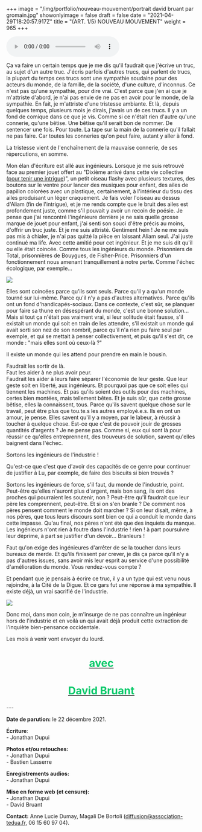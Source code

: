 +++
image = "/img/portfolio/nouveau-mouvement/portrait david bruant par gromain.jpg"
showonlyimage = false
draft = false
date = "2021-04-29T18:20:57.917Z"
title = "(ART. 1/5) NOUVEAU MOUVEMENT"
weight = 965
+++

<audio controls>
  <source src="/img/portfolio/nouveau-mouvement/retrospective début saison 2021-2022.mp3" type="audio/mpeg">
</audio>

Ça va faire un certain temps que je me dis qu'il faudrait que j'écrive un truc, au sujet d'un autre truc. J'écris parfois d'autres trucs, qui parlent de trucs, la plupart du temps ces trucs sont une sympathie soudaine pour des acteurs du monde, de la famille, de la société, d'une culture, d'inconnus. Ce n'est pas qu'une sympathie, pour dire vrai. C'est parce que j'en ai que je m'attriste d'abord, je n'ai pas envie de ne pas en avoir pour le monde, de la sympathie. En fait, je m'attriste d'une tristesse ambiante. Et là, depuis quelques temps, plusieurs mois je dirais, j'avais un de ces trucs. Il y a un fond de comique dans ce que je vis. Comme si ce n'était rien d'autre qu'une connerie, qu'une bêtise. Une bêtise qu'il serait bon de nommer. De sentencer une fois. Pour toute. La tape sur la main de la connerie qu'il fallait ne pas faire. Car toutes les conneries qu'on peut faire, autant y aller à fond.

La tristesse vient de l'enchaînement de la mauvaise connerie, de ses répercutions, en somme.

Mon élan d'écriture est allé aux ingénieurs. Lorsque je me suis retrouvé face au premier jouet offert au "Dixième arrivé dans cette vie collective ([pour tenir une intrigue](https://blog.association-tedua.fr/accueil/residence-4_projet-financier_premiere-etape/))", un petit oiseau flashy avec plusieurs textures, des boutons sur le ventre pour lancer des musiques pour enfant, des ailes de papillon colorées avec un plastique, certainement, à l'intérieur du tissu des ailes produisant un léger craquement. Je fais voler l'oiseau au dessus d'Aliam (fin de l'intrigue), et je me rends compte que le bruit des ailes est profondement juste, comme s'il pouvait y avoir un recoin de poésie. Je pense que j'ai rencontré l'ingénieure derrière je ne sais quelle grosse marque de jouet pour enfant, j'ai senti son souci d'être précis au moins, d'offrir un truc juste. Et je me suis attristé. Gentiment hein ! Je ne me suis pas mis à chialer, je n'ai pas quitté la pièce en laissant Aliam seul. J'ai juste continué ma life. Avec cette amitié pour cet ingénieur. Et je me suis dit qu'il ou elle était coincée. Comme tous les ingénieurs du monde. Prisonniers de Total, prisonnières de Bouygues, de Fisher-Price. Prisonniers d'un fonctionnement nous amenant tranquillement à notre perte. Comme l'échec écologique, par exemple...

![](/img/portfolio/nouveau-mouvement/jouet-oiseau.jpg)


Elles sont coincées parce qu'ils sont seuls. Parce qu'il y a qu'un monde tourné sur lui-même. Parce qu'il n'y a pas d'autres alternatives. Parce qu'ils ont un fond d'handicapés-sociaux. Dans ce contexte, c'est sûr, se planquer pour faire sa thune en désespérant du monde, c'est une bonne solution...
Mais si tout ça n'était pas vraiment vrai, si leur solitude était fausse, s'il existait un monde qui soit en train de les attendre, s'il existait un monde qui avait sorti son nez de son nombril, parce qu'il n'a rien pu faire seul par exemple, et qui se mettait à penser collectivement, et puis qu'il s'est dit, ce monde : "mais elles sont où ceux-là ?"

Il existe un monde qui les attend pour prendre en main le bousin.

Faudrait les sortir de là.\
Faut les aider à ne plus avoir peur.\
Faudrait les aider à leurs faire séparer l'économie de leur geste. Que leur geste soit en liberté, aux ingénieurs. Et pourquoi pas que ce soit elles qui tiennent les machines. Et pas qu'ils soient des outils pour des machines, certes bien montées, mais tellement bêtes. Et je suis sûr, que cette grosse bêtise, elles la connaissent, tous. Parce qu'ils savent quelque chose sur le travail, peut être plus que tou.te.s les autres employé.e.s. Ils en ont un amour, je pense. Elles savent qu'il y a moyen, par le labeur, à réussir à toucher à quelque chose. Est-ce que c'est de pouvoir jouir de grosses quantités d'argents ? Je ne pense pas. Comme si, eux qui sont là pour réussir ce qu'elles entreprennent, des trouveurs de solution, savent qu'elles baignent dans l'échec.


Sortons les ingénieurs de l'industrie !

Qu'est-ce que c'est que d'avoir des capacités de ce genre pour continuer de justifier à Lu, par exemple, de faire des biscuits si bien trouvés ?

Sortons les ingénieurs de force, s'il faut, du monde de l'industrie, point. Peut-être qu'elles n'auront plus d'argent, mais bon sang, ils ont des proches qui pourraient les soutenir, non ? Peut-être qu'il faudrait que leur père les comprennent, peut-être. Et si on s'en branle ? De comment nos pères pensent comment le monde doit marcher ? Si on leur disait, même, à nos pères, que tous leurs discours sont bien ce qui a conduit le monde dans cette impasse. Qu'au final, nos pères n'ont été que des inquiets du manque. Les ingénieurs n'ont rien à foutre dans l'industrie ! rien ! à part poursuivre leur déprime, à part se justifier d'un devoir... Branleurs !

Faut qu'on exige des ingénieures d'arrêter de se la toucher dans leurs bureaux de merde. Et qu'ils finissent par crever, je dis ça parce qu'il n'y a pas d'autres issues, sans avoir mis leur esprit au service d'une possibilité d'amélioration du monde. Vous rendez-vous compte ?

Et pendant que je pensais à écrire ce truc, il y a un type qui est venu nous rejoindre, à la Cité de la Digue. Et ce gars fut une réponse à ma sympathie. Il existe déjà, un vrai sacrifié de l'industrie.

![](/img/portfolio/nouveau-mouvement/db-compta.jpg)

Donc moi, dans mon coin, je m'insurge de ne pas connaître un ingénieur hors de l'industrie et en voilà un qui avait déjà produit cette extraction de l'inquiète bien-pensance occidentale.

Les mois à venir vont envoyer du lourd.


<a href="https://www.youtube.com/watch?v=Z7O3GteMQ8Y" style="text-align: center;">
<h1 id="div-styletext-align-center-avechttpswwwyoutubecomwatchvz7o3gtemq8y-div" style="margin-bottom: 0;  color:#06c96a;">
    avec
</h1>
<h1 id="div-styletext-align-center-nouveau-mouvementhttpswwwyoutubecomwatchvz7o3gtemq8y-div" style="color:#06c96a;">
    David Bruant
</h1>
</a>
---


**Date de parution:** le 22 décembre 2021.

**Écriture**:  
    - Jonathan Dupui 

**Photos et/ou retouches:**  
    - Jonathan Dupui\
    - Bastien Lasserre   

**Enregistrements audios:**  
    - Jonathan Dupui 
     
**Mise en forme web (et censure):**  
    - Jonathan Dupui\
    - David Bruant 

**Contact:** Anne Lucie Dumay, Magali De Bortoli (diffusion@association-tedua.fr, 06 15 60 97 04).  

